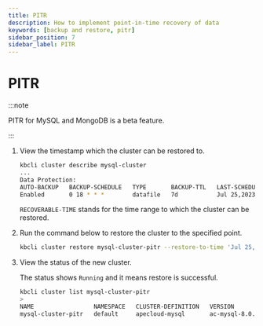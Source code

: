 ```yaml
---
title: PITR
description: How to implement point-in-time recovery of data
keywords: [backup and restore, pitr]
sidebar_position: 7
sidebar_label: PITR
---
```


# PITR

:::note

PITR for MySQL and MongoDB is a beta feature.

:::

1. View the timestamp which the cluster can be restored to.

   ```bash
   kbcli cluster describe mysql-cluster
   ...
   Data Protection:
   AUTO-BACKUP   BACKUP-SCHEDULE   TYPE       BACKUP-TTL   LAST-SCHEDULE                RECOVERABLE-TIME
   Enabled       0 18 * * *        datafile   7d           Jul 25,2023 19:36 UTC+0800   Jul 25,2023 14:53:00 UTC+0800 ~ Jul 25,2023 19:07:38 UTC+0800
   ```

   `RECOVERABLE-TIME` stands for the time range to which the cluster can be restored.

2. Run the command below to restore the cluster to the specified point.

   ```bash
   kbcli cluster restore mysql-cluster-pitr --restore-to-time 'Jul 25,2023 18:52:53 UTC+0800' --source-cluster mysql-cluster
   ```

3. View the status of the new cluster.

   The status shows `Running` and it means restore is successful.

   ```bash
   kbcli cluster list mysql-cluster-pitr
   >
   NAME                 NAMESPACE   CLUSTER-DEFINITION   VERSION           TERMINATION-POLICY   STATUS    CREATED-TIME
   mysql-cluster-pitr   default     apecloud-mysql       ac-mysql-8.0.30   Delete               Running   Jul 25,2023 19:42 UTC+0800
   ```
